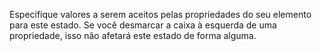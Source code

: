 Especifique valores a serem aceitos pelas propriedades do seu elemento para este estado. Se você desmarcar a caixa à esquerda de uma propriedade, isso não afetará este estado de forma alguma.